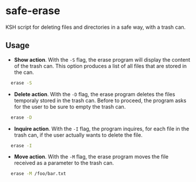 # safe-erase
KSH script for deleting files and directories in a safe way, with a trash can.

## Usage

* __Show action__.
With the `-S` flag, the erase program will display the content of the trash can. This option produces a list of all files that are stored in the can.
```bash
  erase -S
```

* __Delete action__.
With the `-D` flag, the erase program deletes the files temporaly stored in the trash can. Before to proceed, the program asks for the user to be sure to empty the trash can.
```bash
  erase -D
```

* __Inquire action__.
With the `-I` flag, the program inquires, for each file in the trash can, if the user actually wants to delete the file.
```bash
  erase -I
```

* __Move action__.
With the `-M` flag, the erase program moves the file received as a parameter to the trash can. 
```bash
  erase -M /foo/bar.txt
```
